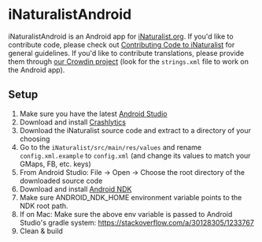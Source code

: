 # iNaturalistAndroid

iNaturalistAndroid is an Android app for [iNaturalist.org](http://www.inaturalist.org). If you'd like to contribute code, please check out [Contributing Code to iNaturalist](https://github.com/inaturalist/inaturalist/blob/master/CONTRIBUTING.md) for general guidelines. If you'd like to contribute translations, please provide them through [our Crowdin project](https://crowdin.com/project/inaturalistios) (look for the `strings.xml` file to work on the Android app).

## Setup

1. Make sure you have the latest [Android Studio](https://developer.android.com/studio)
1. Download and install [Crashlytics](https://www.crashlytics.com/downloads/android-studio)
1. Download the iNaturalist source code and extract to a directory of your choosing
1. Go to the `iNaturalist/src/main/res/values` and rename `config.xml.example` to `config.xml` (and change its values to match your GMaps, FB, etc. keys)
1. From Android Studio: File -> Open -> Choose the root directory of the downloaded source code
1. Download and install [Android NDK](https://developer.android.com/ndk/downloads/index.html)
1. Make sure ANDROID_NDK_HOME environment variable points to the NDK root path.
1. If on Mac: Make sure the above env variable is passed to Android Studio's gradle system: https://stackoverflow.com/a/30128305/1233767
1. Clean & build

